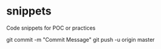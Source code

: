 # snippets
Code snippets for POC or practices

git commit -m "Commit Message"
git push -u origin master
